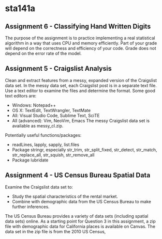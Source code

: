 # sta141a

## Assignment 6 - Classifying Hand Written Digits
The purpose of the assignment is to practice implementing a
real statistical algorithm in a way that uses CPU and memory efficiently. Part of your
grade will depend on the correctness and efficiency of your code. Grade does not depend on the error rate of the model.

## Assignment 5 - Craigslist Analysis
Clean and extract features from a messy, expanded version of the Craigslist data set. 
In the messy data set, each Craigslist post is in a separate text file. Use a text editor to examine the files and determine the format. Some good text
editors are:
* Windows: Notepad++
* OS X: TextEdit, TextWrangler, TextMate
* All: Visual Studio Code, Sublime Text, SciTE
* All (advanced): Vim, NeoVim, Emacs
The messy Craigslist data set is available as messy_cl.zip.

Potentially useful functions/packages:
* readLines, lapply, sapply, list.files
* Package stringr, especially str_trim, str_split_fixed, str_detect, str_match,
str_replace_all, str_squish, str_remove_all
* Package lubridate

## Assignment 4 - US Census Bureau Spatial Data

Examine the Craigslist data set to:

* Study the spatial characteristics of the rental market.
* Combine with demographic data from the US Census Bureau to make further
inferences.

The US Census Bureau provides a variety of data sets (including spatial data sets) online.
As a starting point for Question 3 in this assignment, a zip file with demographic data
for California places is available on Canvas. The data set in the zip file is from the 2010
US Census,
